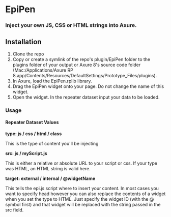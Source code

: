 EpiPen
===

### Inject your own JS, CSS or HTML strings into Axure.


## Installation
1. Clone the repo
2. Copy or create a symlink of the repo's plugin/EpiPen folder to the plugins folder of your output or Axure 8's source code folder (Mac:/Applications/Axure RP 8.app/Contents/Resources/DefaultSettings/Prototype_Files/plugins). 
3. In Axure, load the EpiPen.rplib library.
4. Drag the EpiPen widget onto your page. Do not change the name of this widget.
5. Open the widget. In the repeater dataset input your data to be loaded.

### Usage
#### Repeater Dataset Values

**type: js / css / html / class**

This is the type of content you'll be injecting

**src: js / myScript.js**

This is either a relative or absolute URL to your script or css. If your type was HTML, an HTML string is valid here.

**target: external / internal / @widgetName**

This tells the epi.js script where to insert your content. In most cases you want to specify head however you can also replace the contents of a widget when you set the type to HTML. Just specify the widget ID (with the @ symbol first) and that widget will be replaced with the string passed in the src field.

